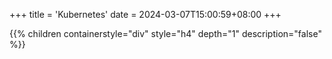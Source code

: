 +++
title = 'Kubernetes'
date = 2024-03-07T15:00:59+08:00
+++

{{% children containerstyle="div" style="h4" depth="1" description="false" %}}